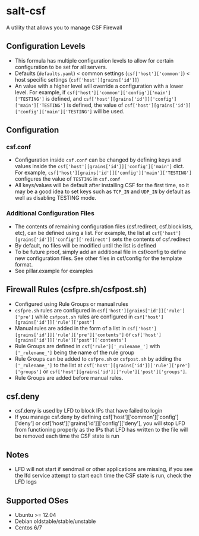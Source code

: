 # salt-csf
A utility that allows you to manage CSF Firewall

## Configuration Levels
 * This formula has multiple configuration levels to allow for certain configuration to be set for all servers.
 * Defaults (`defaults.yaml`) < common settings (`csf['host']['common']`) < host specific settings (`csf['host'][grains['id']]`)
 * An value with a higher level will override a configuration with a lower level. For example, if `csf['host']['common']['config']['main']['TESTING']` is defined, and `csf['host'][grains['id']]['config']['main']['TESTING']` is defined, the value of `csf['host'][grains['id']]['config']['main']['TESTING']` will be used.

## Configuration
### csf.conf
 * Configuration inside `csf.conf` can be changed by defining keys and values inside the `csf['host'][grains['id']]['config']['main']` dict. For example, `csf['host'][grains['id']]['config']['main']['TESTING']` configures the value of `TESTING` in `csf.conf`
 * All keys/values will be default after installing CSF for the first time, so it may be a good idea to set keys such as `TCP_IN` and `UDP_IN` by default as well as disabling TESTING mode.
### Additional Configuration Files
 * The contents of remaining configuration files (csf.redirect, csf.blocklists, etc), can be defined using a list. For example, the list at `csf['host'][grains['id']]['config']['redirect']` sets the contents of csf.redirect
 * By default, no files will be modified until the list is defined
 * To be future proof, simply add an additional file in csf/config to define new configuration files. See other files in csf/config for the template format.
 * See pillar.example for examples

## Firewall Rules (csfpre.sh/csfpost.sh)
 * Configured using Rule Groups or manual rules
 * `csfpre.sh` rules are configured in `csf['host'][grains['id']]['rule']['pre']` while `csfpost.sh` rules are configured in `csf['host'][grains['id']]['rule']['post']`
 * Manual rules are added in the form of a list in `csf['host'][grains['id']]['rule']['pre']['contents']` or `csf['host'][grains['id']]['rule']['post']['contents']`
 * Rule Groups are defined in `csf['rule']['_rulename_']` with `['_rulename_']` being the name of the rule group
 * Rule Groups can be added to `csfpre.sh` or `csfpost.sh` by adding the `['_rulename_']` to the list at `csf['host'][grains['id']]['rule']['pre']['groups']` or `csf['host'][grains['id']]['rule']['post']['groups']`.
 * Rule Groups are added before manual rules.

## csf.deny
 * csf.deny is used by LFD to block IPs that have failed to login
 * If you manage csf.deny by defining csf['host']['common']['config']['deny'] or csf['host']['grains['id']]['config']['deny'], you will stop LFD from functioning properly as the IPs that LFD has written to the file will be removed each time the CSF state is run

## Notes
 * LFD will not start if sendmail or other applications are missing, if you see the lfd service attempt to start each time the CSF state is run, check the LFD logs

## Supported OSes
 * Ubuntu >= 12.04
 * Debian oldstable/stable/unstable
 * Centos 6/7

